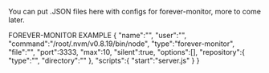 You can put .JSON files here with configs for forever-monitor, more to come later.

FOREVER-MONITOR EXAMPLE
{
    "name":"",
    "user":"",
    "command":"/root/.nvm/v0.8.19/bin/node",
    "type":"forever-monitor",
    "file":"",
    "port":3333,
    "max":10,
    "silent":true,
    "options":[],
    "repository":{
        "type":"",
        "directory":""
    },
    "scripts":{
        "start":"server.js"
    }
}
